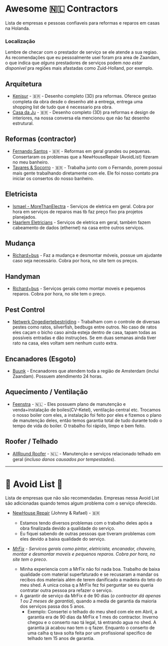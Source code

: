 # Awesome 🇳🇱 Contractors
Lista de empresas e pessoas confiaveis para reformas e reparos em casas na Holanda.

### Localização
Lembre de checar com o prestador de serviço se ele atende a sua regiao. As recomendações que eu pessoalmente usei foram pra area de Zaandam, o que indica que _alguns_ prestadores de serviços podem _nao estar disponivel_ pra regiões mais afastadas como Zuid-Holland, por exemplo.

## Arquitetura

* [Kenisur](https://kenisur.nl/) - 🇧🇷 - Desenho completo (3D) pra reformas. Oferece gestao completa da obra desde o desenho até a entrega, entrega uma shopping list de tudo que é necessario pra obra.
* [Casa da Ju](https://casadaju.design/) - 🇧🇷 - Desenho completo (3D) pra reformas e design de interiores, na nossa conversa ela mencionou que não faz desenho estrutural.

## Reformas (contractor)

* [Fernando Santos](https://wa.me/+31685645846) - 🇧🇷 - Reformas em geral grandes ou pequenas. Consertaram os problemas que a NewHouseRepair (AvoidList) fizeram no meu banheiro.
* [Tavares & Socorro](https://wa.me/+31687528280) - 🇧🇷 - Trabalha junto com o Fernando, porem possui mais gente trabalhando diretamente com ele. Ele foi nosso contato pra iniciar os consertos do nosso banheiro.

 
## Eletricista

* [Ismael - MoreThanElectra](https://wa.me/+31683943404) - Serviços de eletrica em geral. Cobra por hora em serviços de reparos mas tb faz preço fixo pra projetos planejados.
* [Haarlem Eletricians](https://www.haarlemelectricians.nl/en_gb/) - Serviços de eletrica em geral, também fazem cabeamento de dados (ethernet) na casa entre outros serviços.

## Mudança
* [Richard+bus](https://www.richardplusbus.nl/en/home-2/) - Faz a mudança e desmontar móveis, possue um ajudante caso seja necessário. Cobra por hora, no site tem os preços.

## Handyman 
* [Richard+bus](https://www.richardplusbus.nl/en/home-2/) - Serviços gerais como montar moveis e pequenos reparos. Cobra por hora, no site tem o preço.

## Pest Control
* [Netwerk Ongediertebestrijding](https://www.stopplaagdieren.nl/) - Trabalham com o controle de diversas pestes como ratos, silverfish, bedbugs entre outros. No caso de ratos eles caçam o bicho caso ainda esteja dentro de casa, tapam todas as possíveis entradas e dão instruções. Se em duas semanas ainda tiver rato na casa, eles voltam sem nenhum custo extra.

## Encanadores (Esgoto)
* [Buunk](https://buunk.nl/) - Encanadores que atendem toda a região de Amsterdam (inclui Zaandam). Possuem atendimento 24 horas. 

## Aquecimento / Ventilação
* [Feenstra](https://www.feenstra.com) - 🇳🇱 - Eles possuem plano de manutenção e venda+instalação de boiles(CV-Ketel), ventilação central etc. Trocamos o nosso boiler com eles, a instalação foi feito por eles e fizemos o plano de manutenção deles, então temos garantia total de tudo durante todo o tempo de vida do boiler. O trabalho foi rápido, limpo e bem feito.

## Roofer / Telhado
* [AllRound Roofer](https:/wa.me/+31612011438) - 🇳🇱 - Manutenção e serviços relacionado telhado em geral (*incluso danos causados por tempestades*). 

----
# 🚨 Avoid List 🚨
Lista de empresas que não são recomendadas. Empresas nessa Avoid List são adicionadas quando temos algum problema com o serviço oferecido.

* [NewHouse Repair](https://www.instagram.com/newhouse.repair/) (Johnny & Rafael) - 🇧🇷 
  * Estamos tendo diversos problemas com o trabalho deles após a obra finalizada devido a qualidade do serviço.
  * Eu fiquei sabendo de outras pessoas que tiveram problemas com eles devido a baixa qualidade do serviço.

* *[MrFix](https://mrfix.nl/en/) - Servicos gerais como pintor, eletricista, encanador, chaveiro, montar e desmontar moveis e pequenos reparos. Cobra por hora, no site tem o preco*. 
  * Minha experiencia com a MrFix não foi nada boa. Trabalho de baixa qualidade com material superfaturado e se recusaram a mandar os recibos dos materiais além de terem danificado a madeira do teto do meu shed. A unica coisa q a MrFix fez foi perguntar se eu queria contratar outra pessoa pra refazer o serviço.   
  * A garantir de serviço da MrFix é de 90 dias (_o contractor dá apenas 1 ou 2 meses de garantia_), quando a media de garantia da maioria dos serviços passa dos 5 anos.
      * Exemplo: Consertei o telhado do meu shed com ele em Abril, a garantia era de 90 dias da MrFix e 1 mes do contractor. Inverno chegou e o conserto nao tá legal, tá entrando agua no shed. A garantia já acabou nao tem o q fazer. Enquanto o conserto de uma calha q tava solta feita por um profissional specifico de telhado tem 15 anos de garantia.
